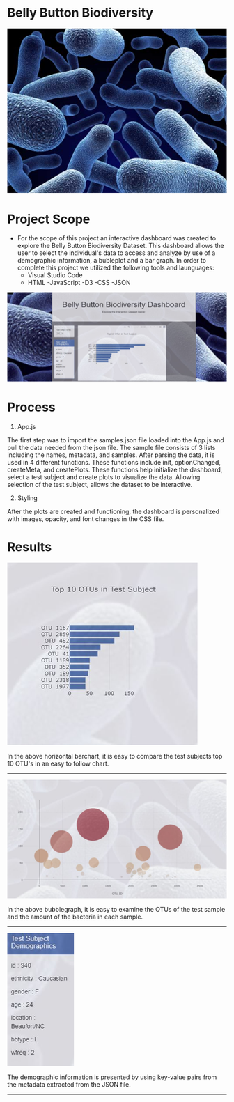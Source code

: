 # Belly Button Biodiversity

![Bacteria Image](https://raw.githubusercontent.com/Cosette3737/Interactive-Visualizations/main/Images/bacteria2.jpg)


# Project Scope

* For the scope of this project an interactive dashboard was created to explore the Belly Button Biodiversity Dataset. This dashboard allows the user to select the individual's data to access and analyze by use of a demographic information, a bubleplot and a bar graph. In order to complete this project we utilized the following tools and launguages:
    - Visual Studio Code
    - HTML
    -JavaScript
    -D3 
    -CSS
    -JSON
 
 
 ![BubbleGraph](https://raw.githubusercontent.com/Cosette3737/Interactive-Visualizations/main/Images/dashboard.JPG)
 
# Process
1. App.js

The first step was to import the samples.json file loaded into the App.js and pull the data needed from the json file.  The sample file consists of 3 lists including the names, metadata, and samples. After parsing the data, it is used in 4 different functions.  These functions include init, optionChanged, createMeta, and createPlots.  These functions help initialize the dashboard, select a test subject and create plots to visualize the data.  Allowing selection of the test subject, allows the dataset to be interactive. 


2. Styling

After the plots are created and functioning, the dashboard is personalized with images, opacity, and font changes in the CSS file. 


# Results


![Horizontal BarChart](https://raw.githubusercontent.com/Cosette3737/Interactive-Visualizations/main/Images/barchart.JPG)

In the above horizontal barchart, it is easy to compare the test subjects top 10 OTU's in an easy to follow chart. 

------------------------------------------------------------------------------------------------------------------------------------------------------------------------------------

![BubbleGraph](https://raw.githubusercontent.com/Cosette3737/Interactive-Visualizations/main/Images/bubblechart.JPG)

In the above bubblegraph, it is easy to examine the OTUs of the test sample and the amount of the bacteria in each sample.  

-------------------------------------------------------------------------------------------------------------------------------------------------------------------------------------

![Demographics](https://raw.githubusercontent.com/Cosette3737/Interactive-Visualizations/main/Images/demographics.JPG)

The demographic information is presented by using key-value pairs from the metadata extracted from the JSON file.  

---------------------------------------------------------------------------------------------------------------------------------------------------------------------------------
